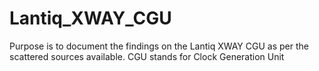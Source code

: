 # Lantiq_XWAY_CGU
Purpose is to document the findings on the Lantiq XWAY CGU as per the scattered sources available. CGU stands for Clock Generation Unit
